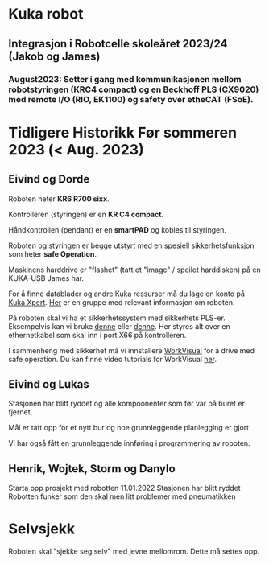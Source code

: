 # Kuka robot

## Integrasjon i Robotcelle skoleåret 2023/24 (Jakob og James)

### August2023: Setter i gang med kommunikasjonen mellom robotstyringen (KRC4 compact) og en Beckhoff PLS (CX9020) med remote I/O (RIO, EK1100) og safety over etheCAT (FSoE).

# Tidligere Historikk Før sommeren 2023 (< Aug. 2023)

## Eivind og Dorde
Roboten heter **KR6 R700 sixx**.

Kontrolleren (styringen) er en **KR C4 compact**.

Håndkontrollen (pendant) er en **smartPAD** og kobles til styringen.

Roboten og styringen er begge utstyrt med en spesiell sikkerhetsfunksjon som heter **safe Operation**.

Maskinens harddrive er "flashet" (tatt et "image" / speilet harddisken) på en KUKA-USB James har.

For å finne datablader og andre Kuka ressurser må du lage en konto på [Kuka Xpert](https://www.kuka.com/en-se/products/robotics-systems/software/cloud-software/kuka-xpert). [Her](https://xpert.kuka.com/ID/AR3605) er en gruppe med relevant informasjon om roboten.

På roboten skal vi ha et sikkerhetssystem med sikkerhets PLS-er. Eksempelvis kan vi bruke [denne](https://industrial.omron.no/no/products/cip-safety) eller [denne](https://www.beckhoff.com/BK9105/). Her styres alt over en ethernetkabel som skal inn i port X66 på kontrolleren.

I sammenheng med sikkerhet må vi innstallere [WorkVisual](https://kuka.sharefile.eu/share/view/s0977718741844ab8/fo93cf61-6254-4154-bafd-37665fe3ad5f) for å drive med safe operation. Du kan finne video tutorials for WorkVisual [her](https://kuka.sharefile.eu/share/view/s2ceab2ffc3a4ce48/fode320a-d018-49b4-a809-d53effa3f83d).

## Eivind og Lukas

Stasjonen har blitt ryddet og alle kompoonenter som før var på buret er fjernet.

Mål er tatt opp for et nytt bur og noe grunnleggende planlegging er gjort.

Vi har også fått en grunnleggende innføring i programmering av roboten.

## Henrik, Wojtek, Storm og Danylo
Starta opp prosjekt med robotten 11.01.2022
Stasjonen har blitt ryddet 
Robotten funker som den skal men litt problemer med pneumatikken


# Selvsjekk

Roboten skal "sjekke seg selv" med jevne mellomrom. Dette må settes opp.


